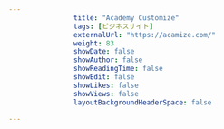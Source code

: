 ---
                title: "Academy Customize"
                tags: [ビジネスサイト]
                externalUrl: "https://acamize.com/"
                weight: 83
                showDate: false
                showAuthor: false
                showReadingTime: false
                showEdit: false
                showLikes: false
                showViews: false
                layoutBackgroundHeaderSpace: false
                ---

